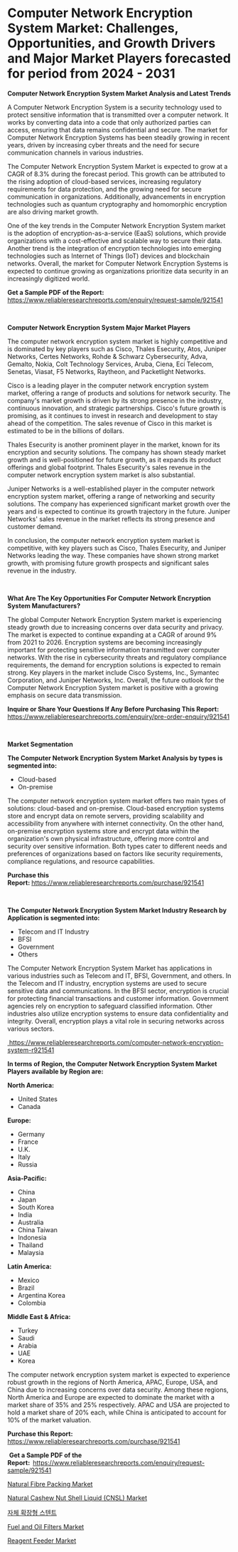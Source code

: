<p><h1>Computer Network Encryption System Market: Challenges, Opportunities, and Growth Drivers and Major Market Players forecasted for period from 2024 - 2031</h1></p><p><strong>Computer Network Encryption System Market Analysis and Latest Trends</strong></p>
<p><p>A Computer Network Encryption System is a security technology used to protect sensitive information that is transmitted over a computer network. It works by converting data into a code that only authorized parties can access, ensuring that data remains confidential and secure. The market for Computer Network Encryption Systems has been steadily growing in recent years, driven by increasing cyber threats and the need for secure communication channels in various industries.</p><p>The Computer Network Encryption System Market is expected to grow at a CAGR of 8.3% during the forecast period. This growth can be attributed to the rising adoption of cloud-based services, increasing regulatory requirements for data protection, and the growing need for secure communication in organizations. Additionally, advancements in encryption technologies such as quantum cryptography and homomorphic encryption are also driving market growth.</p><p>One of the key trends in the Computer Network Encryption System market is the adoption of encryption-as-a-service (EaaS) solutions, which provide organizations with a cost-effective and scalable way to secure their data. Another trend is the integration of encryption technologies into emerging technologies such as Internet of Things (IoT) devices and blockchain networks. Overall, the market for Computer Network Encryption Systems is expected to continue growing as organizations prioritize data security in an increasingly digitized world.</p></p>
<p><strong>Get a Sample PDF of the Report:&nbsp;</strong> <a href="https://www.reliableresearchreports.com/enquiry/request-sample/921541">https://www.reliableresearchreports.com/enquiry/request-sample/921541</a></p>
<p>&nbsp;</p>
<p><strong>Computer Network Encryption System Major Market Players</strong></p>
<p><p>The computer network encryption system market is highly competitive and is dominated by key players such as Cisco, Thales Esecurity, Atos, Juniper Networks, Certes Networks, Rohde & Schwarz Cybersecurity, Adva, Gemalto, Nokia, Colt Technology Services, Aruba, Ciena, Eci Telecom, Senetas, Viasat, F5 Networks, Raytheon, and Packetlight Networks.</p><p>Cisco is a leading player in the computer network encryption system market, offering a range of products and solutions for network security. The company's market growth is driven by its strong presence in the industry, continuous innovation, and strategic partnerships. Cisco's future growth is promising, as it continues to invest in research and development to stay ahead of the competition. The sales revenue of Cisco in this market is estimated to be in the billions of dollars.</p><p>Thales Esecurity is another prominent player in the market, known for its encryption and security solutions. The company has shown steady market growth and is well-positioned for future growth, as it expands its product offerings and global footprint. Thales Esecurity's sales revenue in the computer network encryption system market is also substantial.</p><p>Juniper Networks is a well-established player in the computer network encryption system market, offering a range of networking and security solutions. The company has experienced significant market growth over the years and is expected to continue its growth trajectory in the future. Juniper Networks' sales revenue in the market reflects its strong presence and customer demand.</p><p>In conclusion, the computer network encryption system market is competitive, with key players such as Cisco, Thales Esecurity, and Juniper Networks leading the way. These companies have shown strong market growth, with promising future growth prospects and significant sales revenue in the industry.</p></p>
<p>&nbsp;</p>
<p><strong>What Are The Key Opportunities For Computer Network Encryption System Manufacturers?</strong></p>
<p><p>The global Computer Network Encryption System market is experiencing steady growth due to increasing concerns over data security and privacy. The market is expected to continue expanding at a CAGR of around 9% from 2021 to 2026. Encryption systems are becoming increasingly important for protecting sensitive information transmitted over computer networks. With the rise in cybersecurity threats and regulatory compliance requirements, the demand for encryption solutions is expected to remain strong. Key players in the market include Cisco Systems, Inc., Symantec Corporation, and Juniper Networks, Inc. Overall, the future outlook for the Computer Network Encryption System market is positive with a growing emphasis on secure data transmission.</p></p>
<p><strong>Inquire or Share Your Questions If Any Before Purchasing This Report:</strong> <a href="https://www.reliableresearchreports.com/enquiry/pre-order-enquiry/921541">https://www.reliableresearchreports.com/enquiry/pre-order-enquiry/921541</a></p>
<p>&nbsp;</p>
<p><strong>Market Segmentation</strong></p>
<p><strong>The Computer Network Encryption System Market Analysis by types is segmented into:</strong></p>
<p><ul><li>Cloud-based</li><li>On-premise</li></ul></p>
<p><p>The computer network encryption system market offers two main types of solutions: cloud-based and on-premise. Cloud-based encryption systems store and encrypt data on remote servers, providing scalability and accessibility from anywhere with internet connectivity. On the other hand, on-premise encryption systems store and encrypt data within the organization's own physical infrastructure, offering more control and security over sensitive information. Both types cater to different needs and preferences of organizations based on factors like security requirements, compliance regulations, and resource capabilities.</p></p>
<p><strong>Purchase this Report:&nbsp;</strong><a href="https://www.reliableresearchreports.com/purchase/921541">https://www.reliableresearchreports.com/purchase/921541</a></p>
<p>&nbsp;</p>
<p><strong>The Computer Network Encryption System Market Industry Research by Application is segmented into:</strong></p>
<p><ul><li>Telecom and IT Industry</li><li>BFSI</li><li>Government</li><li>Others</li></ul></p>
<p><p>The Computer Network Encryption System Market has applications in various industries such as Telecom and IT, BFSI, Government, and others. In the Telecom and IT industry, encryption systems are used to secure sensitive data and communications. In the BFSI sector, encryption is crucial for protecting financial transactions and customer information. Government agencies rely on encryption to safeguard classified information. Other industries also utilize encryption systems to ensure data confidentiality and integrity. Overall, encryption plays a vital role in securing networks across various sectors.</p></p>
<p><a href="https://www.reliableresearchreports.com/computer-network-encryption-system-r921541">&nbsp;https://www.reliableresearchreports.com/computer-network-encryption-system-r921541</a></p>
<p><strong>In terms of Region, the Computer Network Encryption System Market Players available by Region are:</strong></p>
<p>
    <p> <strong> North America: </strong>
        <ul>
            <li>United States</li>
            <li>Canada</li>
        </ul>
        </p> 
    <p> <strong> Europe: </strong>
        <ul>
            <li>Germany</li>
            <li>France</li>
            <li>U.K.</li>
            <li>Italy</li>
            <li>Russia</li>
        </ul>
        </p> 
    <p> <strong> Asia-Pacific: </strong>
        <ul>
            <li>China</li>
            <li>Japan</li>
            <li>South Korea</li>
            <li>India</li>
            <li>Australia</li>
            <li>China Taiwan</li>
            <li>Indonesia</li>
            <li>Thailand</li>
            <li>Malaysia</li>
        </ul>
        </p> 
    <p> <strong> Latin America: </strong>
        <ul>
            <li>Mexico</li>
            <li>Brazil</li>
            <li>Argentina Korea</li>
            <li>Colombia</li>
        </ul>
        </p> 
    <p> <strong> Middle East & Africa: </strong>
        <ul>
            <li>Turkey</li>
            <li>Saudi</li>
            <li>Arabia</li>
            <li>UAE</li>
            <li>Korea</li>
        </ul>
    </p>
    </p>
<p><p>The computer network encryption system market is expected to experience robust growth in the regions of North America, APAC, Europe, USA, and China due to increasing concerns over data security. Among these regions, North America and Europe are expected to dominate the market with a market share of 35% and 25% respectively. APAC and USA are projected to hold a market share of 20% each, while China is anticipated to account for 10% of the market valuation.</p></p>
<p><strong>Purchase this Report: </strong><a href="https://www.reliableresearchreports.com/purchase/921541">https://www.reliableresearchreports.com/purchase/921541</a></p>
<p>&nbsp;<strong>Get a Sample PDF of the Report:&nbsp;&nbsp;</strong><a href="https://www.reliableresearchreports.com/enquiry/request-sample/921541">https://www.reliableresearchreports.com/enquiry/request-sample/921541</a></p>
<p><strong></strong></p>
<p><p><a href="https://www.linkedin.com/pulse/natural-fibre-packing-market-provides-comprehensive-analysis-including-wrgrc?trackingId=rRxcuk9Cl%2F%2FHX9wJ4Dpfzw%3D%3D">Natural Fibre Packing Market</a></p><p><a href="https://www.linkedin.com/pulse/natural-cashew-nut-shell-liquid-cnsl-market-challenges-opportunities-owmic?trackingId=iDRGhc2PTC0gKznsmUmatg%3D%3D">Natural Cashew Nut Shell Liquid (CNSL) Market</a></p><p><a href="https://medium.com/@bud567768/%EC%9E%90%EA%B0%80%ED%99%95%EC%9E%A5-%EC%8A%A4%ED%85%90%ED%8A%B8-%EC%8B%9C%EC%9E%A5-%EC%8B%9C%EC%9E%A5-cagr-%EC%8B%9C%EC%9E%A5-%ED%8A%B8%EB%A0%8C%EB%93%9C-%EB%B0%8F-%EC%84%B1%EC%9E%A5-%EC%A0%84%EB%9E%B5%EC%97%90-%EB%8C%80%ED%95%9C-%ED%86%B5%EC%B0%B0%EB%A0%A5-8c4f1cffed7f">자체 확장형 스텐트</a></p><p><a href="https://github.com/biheemgalvinlouises6hokrh3h/Market-Research-Report-List-2/blob/main/fuel-and-oil-filters-market.md">Fuel and Oil Filters Market</a></p><p><a href="https://github.com/guneycigdem35/Market-Research-Report-List-3/blob/main/reagent-feeder-market.md">Reagent Feeder Market</a></p></p>